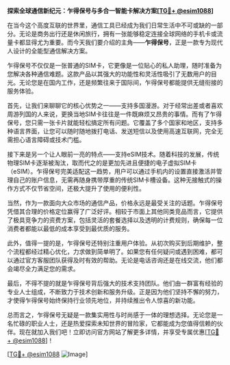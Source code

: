 **探索全球通信新纪元：乍得保号与多合一智能卡解决方案[[TG💪+ @esim1088](https://t.me/s/esim1088)]**

在当今这个高度互联的世界里，通信工具已经成为我们日常生活中不可或缺的一部分。无论是商务出行还是休闲旅行，拥有一张能够稳定连接全球网络的手机卡或流量卡都显得尤为重要。而今天我们要介绍的主角——**乍得保号**，正是一款专为现代人设计的全能型通信解决方案。

乍得保号不仅仅是一张普通的SIM卡，它更像是一位贴心的私人助理，随时准备为您解决各种通信难题。这款产品以其强大的功能性和灵活性吸引了无数用户的目光。无论您是在国内工作，还是频繁往来于国际间，乍得保号都能提供无缝衔接的服务体验。

首先，让我们来聊聊它的核心优势之一——支持多国漫游。对于经常出差或者喜欢周游列国的人来说，更换当地SIM卡往往是一件既麻烦又昂贵的事情。而有了乍得保号，您只需一张卡片就能轻松搞定所有问题。它覆盖了多个国家和地区，支持多种语言界面，让您可以随时随地拨打电话、发送短信以及使用高速互联网，完全无需担心语言障碍或技术门槛。

接下来是另一个让人眼前一亮的特点——支持eSIM技术。随着科技的发展，传统物理SIM卡逐渐被淘汰，取而代之的是更加先进且便捷的电子虚拟SIM卡（eSIM）。乍得保号完美适配这一趋势，用户可以通过手机内的设置直接激活并管理自己的账户信息，无需再随身携带厚重的传统SIM卡槽设备。这种无接触式的操作方式不仅节省空间，还极大提升了使用的便利性。

当然，作为一款面向大众市场的通信产品，价格永远是最受关注的话题。乍得保号凭借其合理的价格定位赢得了广泛好评。相较于市面上其他同类竞品而言，它提供了极具竞争力的资费方案，包括灵活的套餐选择以及透明的计费规则，确保每一位消费者都能以最低的成本享受到最优质的服务。

此外，值得一提的是，乍得保号还特别注重用户体验。从初次购买到后期维护，整个流程都经过精心优化，力求做到简单明了。如果您有任何疑问或遇到困难，都可以通过官方客服团队获得及时有效的帮助。无论是电话咨询还是在线交流，他们都会竭尽全力满足您的需求。

最后，不得不提的就是乍得保号背后强大的技术支持团队。他们由一群富有经验的专业人士组成，不断致力于技术创新和服务升级。正是因为他们坚持不懈的努力，才使得乍得保号始终保持行业领先地位，并持续推出令人惊喜的新功能。

总而言之，乍得保号无疑是一款集实用性与时尚感于一体的理想选择。无论您是一名忙碌的职业人士，还是热爱探索未知世界的冒险家，它都能成为您值得信赖的伙伴。现在就加入我们吧！立即访问官方网站了解更多详情，并享受专属优惠[[TG💪+ @esim1088](https://t.me/s/esim1088)]！

[[TG💪+ @esim1088](https://t.me/s/esim1088) ![Image](https://i.postimg.cc/4NQfJmqS/Snipaste-2025-05-13-00-14-12.png)]